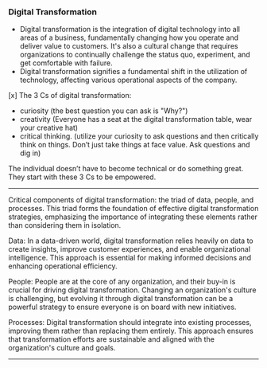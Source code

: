 ### Digital Transformation  
- Digital transformation is the integration of digital technology into all areas of a business, fundamentally changing how you operate and deliver value to customers. It's also a cultural change that requires organizations to continually challenge the status quo, experiment, and get comfortable with failure.
- Digital transformation signifies a fundamental shift in the utilization of technology, affecting various operational aspects of the company.

[x] The 3 Cs of digital transformation: 
- curiosity (the best question you can ask is "Why?")
- creativity (Everyone has a seat at the digital transformation table, wear your creative hat)
- critical thinking. (utilize your curiosity to ask questions and then critically think on things. Don’t just take things at face value. Ask questions and dig in)  

The individual doesn’t have to become technical or do something great. They start with these 3 Cs to be empowered.

---
Critical components of digital transformation: the triad of data, people, and processes. This triad forms the foundation of effective digital transformation strategies, emphasizing the importance of integrating these elements rather than considering them in isolation.

Data: In a data-driven world, digital transformation relies heavily on data to create insights, improve customer experiences, and enable organizational intelligence. This approach is essential for making informed decisions and enhancing operational efficiency.

People: People are at the core of any organization, and their buy-in is crucial for driving digital transformation. Changing an organization's culture is challenging, but evolving it through digital transformation can be a powerful strategy to ensure everyone is on board with new initiatives.

Processes: Digital transformation should integrate into existing processes, improving them rather than replacing them entirely. This approach ensures that transformation efforts are sustainable and aligned with the organization's culture and goals.

---
